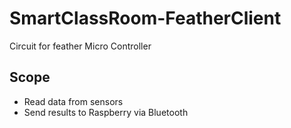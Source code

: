 # SmartClassRoom-FeatherClient
Circuit for feather Micro Controller

## Scope
- Read data from sensors
- Send results to Raspberry via Bluetooth
